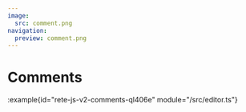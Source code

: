 ```yaml
---
image:
  src: comment.png
navigation:
  preview: comment.png
---
```


# Comments

:example{id="rete-js-v2-comments-ql406e" module="/src/editor.ts"}
